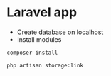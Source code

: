 # Laravel app

- Create database on localhost
- Install modules
```bash
composer install
```

```link storage
php artisan storage:link
```
